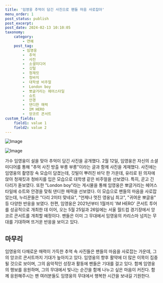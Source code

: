 ```yaml
---
title: '임영웅 추억이 담긴 사진으로 팬들 마음 사로잡아'
menu_order: 1
post_status: publish
post_excerpt: 
post_date: 2024-02-13 10:10:05
taxonomy:
    category:
        - 연예
    post_tag:
        - 임영웅
        -  추억
        -  사진
        -  소셜미디어
        -  깃털
        -  청재킷
        -  청바지
        -  대학생 비주얼
        -  London boy
        -  뽀글거리는 헤어스타일
        -  슈트
        -  안경
        -  댄디한 매력
        -  IM HERO
        -  앙코르 콘서트
custom_fields:
    field1: value 1
    field2: value 2
---
```


![Image](https://mimgnews.pstatic.net/image/609/2024/02/12/202402121338302510_1_20240212140403336.jpg?type=w540)

![Image](https://ssl.pstatic.net/mimgnews/image/609/2024/02/12/202402121338302510_2_20240212140403340.jpg?type=w540)

가수 임영웅이 설을 맞아 추억이 담긴 사진을 공개했다. 2월 12일, 임영웅은 자신의 소셜미디어를 통해 "추억 사진 방출 부릉 부릉"이라는 글과 함께 사진을 게재했다. 사진에는 임영웅의 촬영장 속 모습이 담겼는데, 깃털이 뿌려진 바닥 한 가운데, 유리로 된 의자에 앉아 청재킷과 청바지를 입은 모습으로 대학생 같은 비주얼을 선보였다. 특히, 곧고 긴 다리가 돋보였다.
또한 "London boy"라는 게시물을 통해 임영웅은 뽀글거리는 헤어스타일에 슈트와 안경을 맞춰 댄디한 매력을 선보였다. 이 모습으로 팬들의 마음을 사로잡았는데, 누리꾼들은 "다리 2미터 맞네요", "언제나 멋진 영웅님 최고", "귀여운 뽀글웅" 등 다양한 반응을 보였다.
한편, 임영웅은 2021년부터 1월까지 'IM HERO' 콘서트 투어를 성공적으로 개최한 데 이어, 오는 5월 25일과 26일에는 서울 월드컵 경기장에서 앙코르 콘서트를 개최할 예정이다. 팬들은 이미 그 무대에서 임영웅의 카리스마 넘치는 무대를 기대하며 뜨거운 반응을 보이고 있다.
## 마무리
임영웅의 다채로운 매력이 가득한 추억 속 사진들은 팬들의 마음을 사로잡는 가운데, 그의 앙코르 콘서트까지 기대가 높아지고 있다. 임영웅의 향후 활약에 더 많은 이목이 집중될 것으로 보이며, 그의 음악적인 성장과 활동에 팬들은 기대를 걸고 있다. 함께 임영웅의 행보를 응원하며, 그의 무대에서 빛나는 순간을 함께 나누고 싶은 마음이 커진다. 함께 응원해주시는 팬 여러분들도 임영웅의 무대에서 행복한 시간을 보내길 기원한다.
